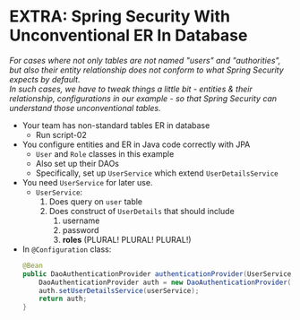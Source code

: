 # EXTRA: Spring Security With Unconventional ER In Database

_For cases where not only tables are not named "users" and "authorities", 
but also their entity relationship does not conform to what Spring Security 
expects by default.  
In such cases, we have to tweak things a little bit - entities & their 
relationship, configurations in our example - so that Spring Security can 
understand those unconventional tables._

* Your team has non-standard tables ER in database
  * Run script-02
* You configure entities and ER in Java code correctly with JPA
  * `User` and `Role` classes in this example
  * Also set up their DAOs
  * Specifically, set up `UserService` which extend `UserDetailsService`
* You need `UserService` for later use.
  * `UserService`:
    1. Does query on `user` table
    2. Does construct of `UserDetails` that should include
       1. username
       2. password
       3. **roles** (PLURAL! PLURAL! PLURAL!)
* In `@Configuration` class:
    ```java
    @Bean
    public DaoAuthenticationProvider authenticationProvider(UserService userService) {
        DaoAuthenticationProvider auth = new DaoAuthenticationProvider();
        auth.setUserDetailsService(userService);
        return auth;
    }
    ```
